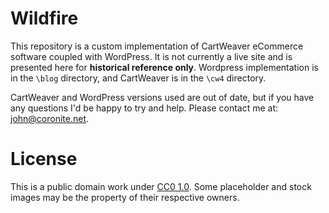 # Wildfire

This repository is a custom implementation of CartWeaver eCommerce software coupled with WordPress. It is not currently a live site and is presented here for **historical reference only**. Wordpress implementation is in the `\blog` directory, and CartWeaver is in the `\cw4` directory.

CartWeaver and WordPress versions used are out of date, but if you have any questions I'd be happy to try and help. Please contact me at: john@coronite.net.

# License
This is a public domain work under [CC0 1.0](https://creativecommons.org/publicdomain/zero/1.0/). Some placeholder and stock images may be the property of their respective owners.
